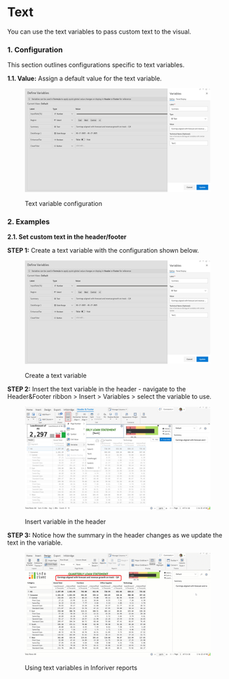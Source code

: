 # Text

You can use the text variables to pass custom text to the visual.

### 1. Configuration <a href="#id-1.-configuration" id="id-1.-configuration"></a>

This section outlines configurations specific to text variables.

**1.1. Value:** Assign a default value for the text variable.

<figure><img src="../../../.gitbook/assets/image (3).png" alt=""><figcaption><p>Text variable configuration</p></figcaption></figure>

### 2. Examples <a href="#id-2.-examples" id="id-2.-examples"></a>

**2.1. Set custom text in the header/footer**

**STEP 1:** Create a text variable with the configuration shown below.

<figure><img src="../../../.gitbook/assets/image (1) (1) (1).png" alt=""><figcaption><p>Create a text variable</p></figcaption></figure>

**STEP 2:** Insert the text variable in the header - navigate to the Header\&Footer ribbon > Insert > Variables > select the variable to use.

<figure><img src="../../../.gitbook/assets/image (2) (1) (1).png" alt=""><figcaption><p>Insert variable in the header</p></figcaption></figure>

**STEP 3:** Notice how the summary in the header changes as we update the text in the variable.

<figure><img src="../../../.gitbook/assets/Untitled Project (1) (1).gif" alt=""><figcaption><p>Using text variables in Inforiver reports</p></figcaption></figure>
